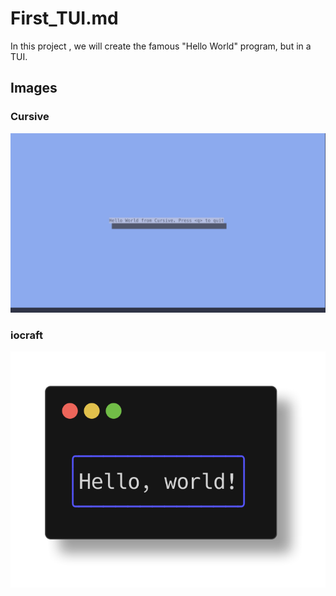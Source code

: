 # First_TUI.md 

In this project , we will create the famous "Hello World" program, but in a TUI. 

## Images

### Cursive 

![cursive](images/cursive.png)

### iocraft

![iocraft](images/iocraft.png)
